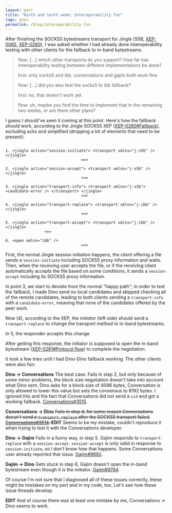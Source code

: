```yaml
---
layout: post
title: "Ninth and tenth week: Interoperability fun"
tags: gsoc
permalink: /blog/interoperability-fun
---
```


After finishing the SOCKS5 bytestreams transport for Jingle (S5B,
[XEP-0065](https://xmpp.org/extensions/xep-0065.html),
[XEP-0260](https://xmpp.org/extensions/xep-0260.html)), I was asked whether I
had already done interoperability testing with other clients for the fallback
to in-band bytestreams.

>flow: […] which other transports do you support? How far has interoperability testing between different implementations be done?
>
>hrxi: only socks5 and ibb, conversations and gajim both work fine
>
>flow: […] did you also test the socks5 to ibb fallback?
>
>hrxi: no, that doesn't work yet
>
>flow: uh, maybe you find the time to implement that in the remaining two weeks, or are there other plans?

I guess I should've seen it coming at this point. Here's how the fallback
should work, according to the Jingle SOCKS5 XEP
([XEP-0260#Fallback](https://xmpp.org/extensions/xep-0260.html#fallback)),
excluding acks and simplified (dropping a lot of elements that need to be
present):

```

1. <jingle action="session-initiate"> <transport xmlns="j-s5b" /> </jingle>
                                 ==>

2. <jingle action="session-accept"> <transport xmlns="j-s5b" /> </jingle>
                                 <==

3. <jingle action="transport-info"> <transport xmlns="j-s5b"> <candidate-error /> </transport> </jingle>
                                 <=>

4. <jingle action="transport-replace"> <transport xmlns="j-ibb" /> </jingle>
                                 ==>

5. <jingle action="transport-accept"> <transport xmlns="j-ibb" /> </jingle>
 				 <==

6. <open xmlns="ibb" />
                                 ==>
```

First, the normal Jingle session initiation happens, the client offering a file
sends a `session-initiate` including SOCKS5 proxy information and waits. Then,
when the receiving user accepts the file, or if the receiving client
automatically accepts the file based on some conditions, it sends a
`session-accept` including its SOCKS5 proxy information.

In point 3, we start to deviate from the normal "happy path"; in order to test
the fallback, I made Dino send no local candidates and skipped checking all of
the remote candidates, leading to both clients sending a `transport-info` with
a `candidate-error`, meaning that none of the candidates offered by the peer
work.

Now (4), according to the XEP, the *initiator* (left side) should send a
`transport-replace` to change the transport method to in-band bytestreams.

In 5, the responder accepts this change.

After getting this response, the initiator is supposed to open the in-band
bytestream ([XEP-0261#Protocol
flow](https://xmpp.org/extensions/xep-0261.html#protocol-flow)) to complete the
negotiation.

It took a few tries until I had Dino-Dino fallback working. The other clients
were also fun:

**Dino → Conversations** The best case. Fails in step 2, but only because of
some minor problems, the block size negotiation doesn't take into account what
Dino sent. Dino asks for a block size of 4096 bytes, Conversation is only
allowed to lower this value but sets the consensus to 8192 bytes. I ignored
this and the fact that Conversations did not send a `sid` and got a working
fallback.
[Conversations#3515](https://github.com/siacs/Conversations/issues/3515).

**Conversations → Dino** <s>Fails in step 4, for some reason Conversations
doesn't send a `transport-replace` after the SOCKS5 transport failed.
[Conversations#3514](https://github.com/siacs/Conversations/issues/3514). </s>
**EDIT** Seems to be my mistake, couldn't reproduce it when trying to test it
with the Conversations developer.

**Dino → Gajim** Fails in a funny way, in step 5. Gajim responds to
`transport-replace` with a `session-accept`. `session-accept` is only valid in
response to `session-initiate`, so I don't know how that happens. Some
Conversations user already reported that issue.
[Gajim#9692](https://dev.gajim.org/gajim/gajim/issues/9692).

**Gajim → Dino** Gets stuck in step 6, Gajim doesn't open the in-band
bytestream even though it is the initiator.
[Gajim#9784](https://dev.gajim.org/gajim/gajim/issues/9784).

Of course I'm not sure that I diagnosed all of these issues correctly, these
might be mistakes on my part and in my code, too. Let's see how these issue
threads develop.

**EDIT** And of course there was at least one mistake by me, Conversations →
Dino seems to work.
